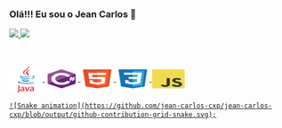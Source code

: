 <!--
- 🔭 I’m currently working on ...
- 🌱 I’m currently learning ...
- 👯 I’m looking to collaborate on ...
- 🤔 I’m looking for help with ...
- 😄 Pronouns: ...
- 💬 Ask me about ...
- 📫 How to reach me: ...
- ⚡ Fun fact: ...
-->

### Olá!!! Eu sou o Jean Carlos 👋

<div>
  <a href="https://github.com/jean-carlos-cxp">
  <img height="180em" src="https://github-readme-stats.vercel.app/api?username=jean-carlos-cxp&show_icons=true&theme=dark&include_all_commits=true&count_private=true"/>
  <img height="180em" src="https://github-readme-stats.vercel.app/api/top-langs/?username=jean-carlos-cxp&layout=compact&langs_count=7&theme=dark"/>
</div>
  
##

 <div style="display: inline_block"><br>
    <img align="center" alt="Jean-Java" height="50" width="60" src="https://github.com/devicons/devicon/blob/master/icons/java/java-original-wordmark.svg">
    <img align="center" alt="Jean-C#" height="35" width="60" src="https://github.com/devicons/devicon/blob/master/icons/csharp/csharp-original.svg">
    <img align="center" alt="Jean-HTML" height="35" width="60" src="https://github.com/devicons/devicon/blob/master/icons/html5/html5-original.svg">
    <img align="center" alt="Jean-CSS" height="35" width="60" src="https://github.com/devicons/devicon/blob/master/icons/css3/css3-original.svg">
    <img align="center" alt="Jean-JS" height="35" width="60" src="https://github.com/devicons/devicon/blob/master/icons/javascript/javascript-original.svg">
   
    ![Snake animation](https://github.com/jean-carlos-cxp/jean-carlos-cxp/blob/output/github-contribution-grid-snake.svg);
  </div>
  



  
 
 

